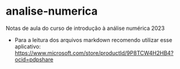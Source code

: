 # analise-numerica
Notas de aula do curso de introdução à análise numérica 2023

- Para a leitura dos arquivos markdown recomendo utilizar esse aplicativo: https://www.microsoft.com/store/productId/9P8TCW4H2HB4?ocid=pdpshare
